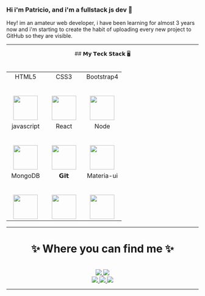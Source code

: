 ### Hi i'm Patricio, and i'm a fullstack js dev 👋

Hey! im an amateur web developer, i have been learning for almost 3 years now and i'm starting to create the habit of uploading every new project to GitHub so they are visible.

<!--
**Patricio-Fernandez-Ionadi/Patricio-Fernandez-Ionadi** is a ✨ _special_ ✨ repository because its `README.md` (this file) appears on your GitHub profile.

Here are some ideas to get you started:

- 🔭 I’m currently working on ...
- 🌱 I’m currently learning ...
- 👯 I’m looking to collaborate on ...
- 🤔 I’m looking for help with ...
- 💬 Ask me about ...
- 📫 How to reach me: ...
- 😄 Pronouns: ...
- ⚡ Fun fact: ...
-->


<hr>
<div align='center'>
## 𝗠𝘆 𝗧𝗲𝗰𝗸 𝗦𝘁𝗮𝗰𝗸 🖥️
	<br>
	<br>
	<table>
		<tbody>
			<tr valign="top">
				<td width="33%" align="center">
					<span>HTML5</span><br /><br /><br />
					<img height="64px" src="https://cdn.svgporn.com/logos/html-5.svg" />
				</td>
				<td width="33%" align="center">
					<span>CSS3</span><br /><br /><br />
					<img height="64px" src="https://cdn.svgporn.com/logos/css-3.svg" />
				</td>
				<td width="33%" align="center">
					<span>Bootstrap4</span><br /><br /><br />
					<img height="64px" src="https://upload.wikimedia.org/wikipedia/commons/4/49/Redux.png"/>
				</td>
			</tr>
			<tr valign="top">
				<td width="33%" align="center">
					<span>javascript</span><br /><br /><br />
					<img height="64px" src="https://cdn.svgporn.com/logos/javascript.svg"/>
				</td>
				<td width="33%" align="center">
					<span>React</span><br /><br /><br />
					<img height="64px" src="https://cdn4.iconfinder.com/data/icons/logos-3/600/React.js_logo-512.png"/>
				</td>
				<td width="33%" align="center">
					<span>Node</span><br /><br /><br />
					<img height="64px" src="https://i.pinimg.com/originals/99/49/77/994977c48fde58ac674a2d05ba5a5efb.png"/>
				</td>
			</tr>
			<tr valign="top">
				<td width="33%" align="center">
					<span>MongoDB</span><br /><br /><br />
					<img height="64px" src="https://banner2.cleanpng.com/20180702/bgt/kisspng-mongodb-database-nosql-postgresql-mongo-5b39f9e3445fa6.5652746415305261792801.jpg"/>
				</td>
				<td width="33%" align="center">
					<span>𝗚𝗶𝘁</span><br /><br /><br />
					<img height="64px" src="https://cdn.svgporn.com/logos/git-icon.svg"/>
				</td>
				<td width="33%" align="center">
					<span>Materia-ui</span><br /><br /><br />
					<img height="64px" src="https://opencollective-production.s3.us-west-1.amazonaws.com/ada636e0-395b-11ea-8ab7-b3f0317bbc7c.png"/>
				</td>
			</tr>
		</tbody>
	</table>
</div>
<hr>

<h1 align="center">
✨ Where you can find me ✨</h1>

<p align="center">
  <br/>
  <a href="https://www.linkedin.com/in/patricio-fernandez-ionadi-12320015b">
    <img src="https://img.shields.io/badge/LinkedIn-%230077B5.svg?&style=flat-square&logo=linkedin&logoColor=white">
  </a>

  <a href="https://github.com/Patricio-Fernandez-Ionadi">
    <img src="https://img.shields.io/badge/Github-%230A0A0A.svg?&style=flat-square&logo=Github&logoColor=white">  
  </a>


  <br/>
  <a href="https://www.facebook.com/patricio.fernandezionadi/">
    <img src="https://img.shields.io/badge/Facebook-%231877F2.svg?&style=flat-square&logo=facebook&logoColor=white">  
  </a>

  <a href="https://www.instagram.com/ionadipatriciofernandez/">
    <img src="https://img.shields.io/badge/Instagram-%23E4405F.svg?&style=flat-square&logo=instagram&logoColor=white">
  </a>

  <a href="https://www.youtube.com/channel/UCbPO8LoaXFd5KKWf9ebGYiQ">
    <img src="https://img.shields.io/badge/youtube-%23E4000F.svg?labelColor=FF0000?&style=flat-square&logo=youtube&logoColor=white">
  </a>
</p> 
<hr>
